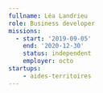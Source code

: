 ```yaml
---
fullname: Léa Landrieu
role: Business developer
missions:
  - start: '2019-09-05'
    end: '2020-12-30'
    status: independent
    employer: octo
startups:
    - aides-territoires
---
```

